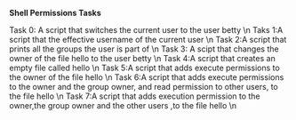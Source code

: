 **Shell Permissions Tasks**

Task 0: A script that switches the current user to the user betty \n
Taks 1:A script that the effective username of the current user \n
Task 2:A script that prints all the groups the user is part of \n
Task 3: A scipt that changes the owner of the file hello to the user betty \n
Task 4:A script that creates an empty file called hello \n
Task 5:A script that adds execute permissions to the owner of the file hello \n
Task 6:A script that adds execute permissions to the owner and the group owner, and read permission to other users, to the file hello \n
Task 7:A script that adds execution permission to the owner,the group owner and the other users ,to the file hello \n
